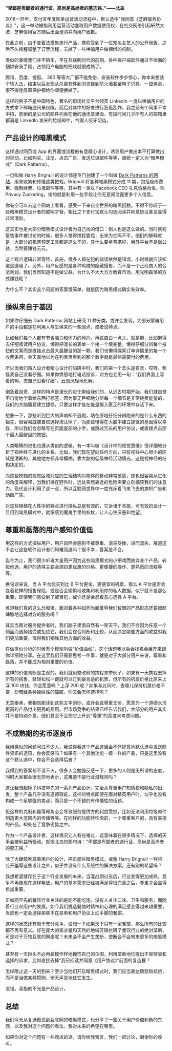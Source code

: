 **“卑鄙是卑鄙者的通行证，高尚是高尚者的墓志铭。”——北岛**

2018一开年，支付宝年度账单运营活动流程中，默认选中"我同意《芝麻服务协议》"，这一举动被指利用运营活动套取用户数据使用权，在社交网络引起轩然大波，芝麻信用官方随后出面澄清并向用户致歉。

在此之前，由于变着法搭售旅行产品，携程受到了一位知名女艺人的公开炮轰，之后不久携程调整了订票流程，去掉了一些哄骗用户做捆绑的机制。

类似的事情我们并不陌生，早在互联网时代的前期，各种客户端软件通过不体面的捆绑安装手段，占领用户电脑的把戏就很成熟了。

腾讯、百度、搜狐、 360 等等大厂都不能免俗，安装软件步步惊心，你本来想装个输入法，结束以后发现从杀毒软件到浏览器到防火墙甚至电子词典，一应俱全，恨不得连屏幕保护都给你顺便换掉了。

这样的例子不是中国特色，著名的职场社交平台领英 LinkedIn 一度以哄骗用户的方式拿下邮箱通讯录权限，而后对其中的好友进行狂轰乱炸，我之前有个同事不幸中招，悲剧的是公司的邮件列表在他的通讯录里面，有段时间几乎所有人的邮箱里都满是 LinkedIn 发来的垃圾邮件，气得人咬牙切齿。

## 产品设计的暗黑模式

这样通过网页或 App 的界面或流程的有意精心设计，诱导用户做出本不打算做出的举动，比如购买、注册、点击广告、发送垃圾邮件等等，被统一定义为“暗黑模式”（Dark Patterns）。

一位叫做 Harry Brignull 的设计师还专门创建了一个叫做 [Dark Patterns 的网站](https://darkpatterns.org/)，用来收集和传播这类把戏。Brignull 将各种暗黑模式分成 11 类，包括隐形费用、强制续费、垃圾邮件等等，其中有一类以 Facebook CEO 扎克伯格命名，叫 Privacy Zuckering，指的就是利用一些手段让你无意间泄露更多个人信息。

你有空可以去这个网站上看看，感受一下来自全世界的暗黑招数。不得不惊叹于一些暗黑模式设计者的聪明才智，相比之下支付宝默认勾选阅读并同意协议甚至显得非常清新。

这其实也是大部分暗黑模式设计者为自己找的借口：别人也是这么做的。当时携程搭售事件被讨论的时候，很多人觉得携程委屈，出来为它鸣不平，他们的解释就是：大部分的机票预定工具都是这么干的，凭什么要单骂携程，另外平台不是做公益，当然要赚钱云云。

这个观点逻辑非常奇怪，首先，很多人都在犯的错误依然是错误，小时候就应该知道这道理了。另外，用户反感的是各种鸡贼的隐藏搭售，而不是一个正经商人的合法利润。我们当然知道不是做公益，为什么不大大方方教育市场，用光明磊落的方式赚钱呢？

为什么不？其实这个问题的答案很简单，就是因为暗黑模式确实有效率。

## 操纵来自于基因

如果你仔细去 Dark Patterns 网站上研究 11 种分类，或许会发现，大部分蒙骗用户的手段都是在利用人与生俱来的一些弱点，或者说特点。

比如我们每个人都有节省脑力和体力的倾向，再说直白一点儿，就是懒，比如懒得去仔细阅读用户协议，懒得把漫长的表单一个接一个填完整，懒得仔细分辨每个按钮的文案而是直接点击最大最醒目的那一颗，我们也懒得探索订单详情里的每一个收费条目，会天真地以为在列表页看到的那个数字就是最终需要付的费用。

所以当我们落入设计者精心设计的陷阱中时，我们的第一个念头是自责，哎呀，都怪我自己没看仔细。如果你愤怒地打电话投诉，对方也会用一句：“我们界面上写着的啊，您自己没看仔细”，云淡风轻地化解。

别急着自责，这样的特点是漫长的进化带给我们的，从远古时期开始，我们就自觉不自觉地学着给东西打标签，因为事无巨细地分辨每一个细节是非常耗费能量的，我们的大脑需要建立捷径，只要这样才能在能量摄入匮乏的环境中存活下来。

想象一下，那些听到巨大的声响却不逃跑，站在原地仔细分辨跑来的是什么东西的祖先，很容易就被自然选择淘汰掉了，而那些懂得在大脑中建立捷径的基因得以幸存，所以我们会忽略写在页面底部的小字，或跳过冗长的用户协议，或直接点击那个最大最醒目的按钮。

人类眼睛的进化也遵从类似的逻辑，有一本叫做《设计中的视觉思维》很详细地分析了视神经与进化的关系，比如，我们现在望向任何方向，只有视线中心很小的区域是清晰的，其他地方都非常模糊，靠大脑的低级神经活动填充，这是视神经的结构决定的。

而这些模糊的视觉区域对应的生理结构对物体的移动非常敏感，这也很容易从进化的角度来解释，当我们待在野外时，远处突然靠近的危险需要立刻捕获我们的注意力。现代设计利用了这一点，所以互联网世界中一度充斥着飞来飞去的旗帜广告和动画广告。

对这些根植在人性中的特点进行操纵总是有效的，它诉诸于本能，可有效的设计一旦用到暗黑模式中，就像落到魔鬼手里的权杖，让人心生厌恶和绝望。

## 尊重和磊落的用户感知价值低

用这样的方式操纵用户，用户自然会感到不被尊重、沮丧受挫，进而流失，难道这不会让这些软件设计者们知难而退吗？很不幸，答案是不会。

迄今为止，我们很少听说大量用户因为这些暗黑模式的小把戏而放弃某个产品，转投他选。用户的选择主要会源自更优惠的价格、更便捷的操作、更熟悉的流程等等。

换句话来说，当 A 平台能买到比 B 平台更全、更便宜的机票，那么 A 平台是否会变着花样的搭售保险，或是否会偷偷地收集和利用你的私人数据，似乎就不是那么重要。即便我们感受到了被冒犯，或许还是会忍着恶心选择 A 平台。

难道我们真的这么怂和傻，面对着各种如同当面羞辱我们智商的产品形态还要奴颜婢膝地选择对方的服务吗？

其实当面对服务提供者时，我们脑子里面自然有一架天平，我们不会因为任意一个侧面而选择接受或拒绝它，我们会综合判断和比较，从而决定哪些方面的收益对我们更加重要，值得我们牺牲其他方面的收益。

在做类似分析的时候有个模型叫做“价值曲线”，这个话题我以后会找机会展开来跟你详细地分享。在这里我们只需要思考一件事，就是对于大部分用户来说，尊重和磊落，并不能成为相对重要的价值。

这样的价值判断是主观的，我们就用整改前的携程来举例子，如果有一天携程去掉所有的搭售，轻轻松松一键就可以订到最合适的机票，但所有的机票价格比原来上浮 100 块钱，你会愿意吗？上浮 200 呢？如果与此同时，去哪儿保持机票价格不变，却暗藏各种操纵性的猫腻，你又会怎样选择呢？

无意奉承，我相信能读到这些文字的你，或许会说尊重无价，愿意为一个道德水准更高的产品付出更高的费用。但市场竞争的结果已经告诉我们，大部分的用户其实并不是特别介意，他们甚至不会把它上升到“尊重”的高度来考虑问题。

## 不成熟期的劣币逐良币

我用类似的问题问过不少人，我说你看这个产品这里会不怀好意地默认选中发送邮件资讯的选项，你会反感吗？如果有一个其他功能一模一样的产品，只是这里没有这个默认选中，你会不会选择后者？

我得到的答案都不温不火，很多人会勉强反感一下，更多的人则是无所谓的态度，同时大家都会很无奈地表示，这难道不是行业潜规则吗？

这让我想起锤子科技早先的一系列产品设计，完全从尊重用户知情权和隐私的出发，整个产品几乎没有道德瑕疵，这样的特点即便在面对精英用户时，似乎也没有构成一个足够强的卖点，而只是一个不错的有传播性的话题。

但这样的克制和磊落却势必会导致服务提供方的利益受损，比如无法利用垃圾邮件制造更大范围内的传播等等。在同样的功能特性面前，一个尊重客户的，具有美德的产品，却处在了竞争劣势之中。

作为一个产品设计者，这样境况让人有些难过，这意味着在很多情况下，选择的天平会被利益所驱动。就像北岛的那句诗：“卑鄙是卑鄙者的通行证，高尚是高尚者的墓志铭。”

除了大肆鼓吹尊重用户的设计，抨击那些暗黑模式，或像 Harry Brignull 一样把公开羞辱这些设计之外，似乎并没有什么系统性的解决方案。还有别的希望吗？

我想希望就存在于这个行业发展的未来，当混战期过去后，行业变得更加成熟，竞争不再像现在这样粗放，用户的基本需求已经被满足得很完善之后，尊重才会显得愈加重要。

正如同早先的餐饮行业关注的是能不能吃饱，没有人关注口味、卫生和服务，而随着行业和用户的发展，如今我们挑选餐馆时精神和心理的满足感变得越来越重要，当然也一定会选择那些不在菜单和用户协议上动手脚的餐馆。

这样的状态还有赖于充分竞争，设想一下如果天下只有一家餐馆，那么所有的比较都不再有意义。好在庞大的需求量和天然的地域区隔拦阻了餐饮行业的绝对垄断，可是对于万物互联的网络呢？未来会不会产生垄断，垄断会不会带来更多的暗黑模式？

甚至有一天巨头不必再装模作样地掩饰自己的企图，利用垄断地位提出不容辩驳和选择的诉求，比如直接去掉“我已阅读并同意《用户协议》”前面的复选框？

怎样阻止这一天的到来？至少当他们开启暗黑模式时，我们应当表达愤怒和抗拒，而不是当做某种惯例，悄无声息地任它发生。

没错，我指的不光是产品设计。

## 总结

我们今天从复选框说到互联网的暗黑模式，也分享了一些关于用户价值判断的东西，以及我对这个问题的看法、我对未来的希望在哪里。

如果你对这个问题有一些观点的话，请你给我留言，我们一起讨论，谢谢你的收听。